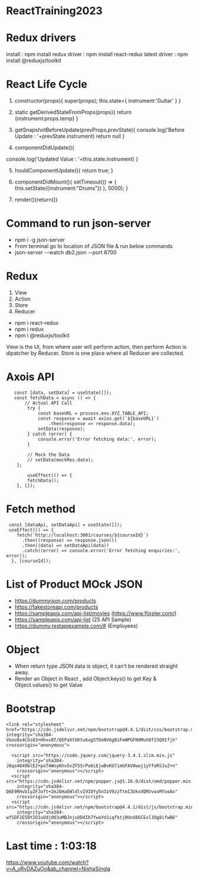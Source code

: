# ReactTraining2023

# Redux drivers
install : npm install redux
driver : npm install react-redux
latest driver : npm install @reduxjs/toolkit


# React Life Cycle

1. constructor(props){
        super(props);
        this.state={
            instrument:'Guitar'
        }
    }

2. static getDerivedStateFromProps(props){
    return {instrument:props.temp}
  }

3. getSnapshotBeforeUpdate(prevProps,prevState){
console.log('Before Update : '+prevState.instrument)
return null
}

4. componentDidUpdate(){

  console.log('Updated Value : '+this.state.instrument)
}

5. houldComponentUpdate(){
    return true;
}
6. componentDidMount(){
    setTimeout(() => {
        this.setState({instrument:"Drums"})
    }, 5000);
}

7. render(){return()}

# Command to run json-server 
- npm i -g json-server 
- From terminal go to location of JSON file & run below commands
- json-server --watch db2.json --port 6700

# Redux
1. View 
2. Action 
3. Store 
4. Reducer
- npm i react-redux
- npm i redux
- npm i @reduxjs/toolkit

View is the UI, from where user will perform action, then perform Action is dipatcher by Reducer.
Store is one place where all Reducer are collected. 


# Axois API

```
   const [data, setData] = useState([]);
   const fetchData = async () => {
       // Actual API Call
        try {
            const baseURL = process.env.XYZ_TABLE_API;
            const response = await axios.get(`${baseURL}`)
                .then(response => response.data);
            setData(response);
        } catch (error) {
            console.error('Error fetching data:', error);
        }

        // Mock the Data
        // setData(mockRes.data);
    };

        useEffect(() => {
        fetchData();
    }, []);
```

# Fetch method

```
 const [dataApi, setDataApi] = useState([]);
 useEffect(() => {
    fetch(`http://localhost:3001/courses/${courseId}`)
      .then((response) => response.json())
      .then((data) => setDataApi(data))
      .catch((error) => console.error('Error fetching enquiries:', error));
  }, [courseId]);
```

# List of Product MOck JSON
- https://dummyjson.com/products
- https://fakestoreapi.com/products
- https://sampleapis.com/api-list/movies  (https://www.flixster.com/)
- https://sampleapis.com/api-list (25 API Sample)
- https://dummy.restapiexample.com/# (Employees)

# Object
- When return type JSON data is object, it can't be rendered straight away.
- Render an Object in React , add Object.keys() to get Key & Object.values() to get Value

# Bootstrap
```
<link rel="stylesheet" href="https://cdn.jsdelivr.net/npm/bootstrap@4.4.1/dist/css/bootstrap.min.css"
integrity="sha384-Vkoo8x4CGsO3+Hhxv8T/Q5PaXtkKtu6ug5TOeNV6gBiFeWPGFN9MuhOf23Q9Ifjh" crossorigin="anonymous">
```

```
  <script src="https://code.jquery.com/jquery-3.4.1.slim.min.js"
    integrity="sha384-J6qa4849blE2+poT4WnyKhv5vZF5SrPo0iEjwBvKU7imGFAV0wwj1yYfoRSJoZ+n"
    crossorigin="anonymous"></script>
  <script src="https://cdn.jsdelivr.net/npm/popper.js@1.16.0/dist/umd/popper.min.js"
    integrity="sha384-Q6E9RHvbIyZFJoft+2mJbHaEWldlvI9IOYy5n3zV9zzTtmI3UksdQRVvoxMfooAo"
    crossorigin="anonymous"></script>
  <script src="https://cdn.jsdelivr.net/npm/bootstrap@4.4.1/dist/js/bootstrap.min.js"
    integrity="sha384-wfSDF2E50Y2D1uUdj0O3uMBJnjuUD4Ih7YwaYd1iqfktj0Uod8GCExl3Og8ifwB6"
    crossorigin="anonymous"></script>
```

# Last time : 1:03:18
https://www.youtube.com/watch?v=A_vRvDAZuOo&ab_channel=NishaSingla